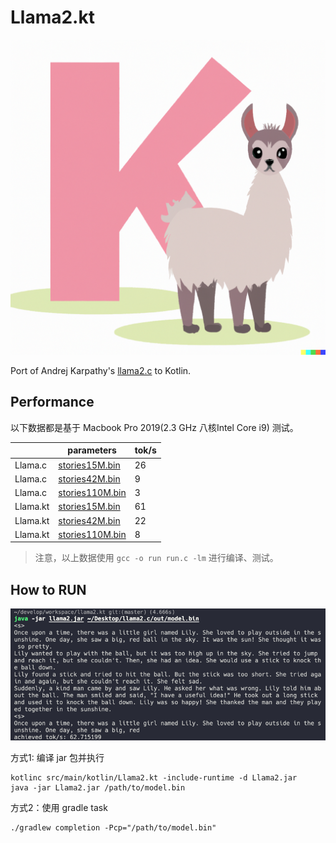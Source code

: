 # Llama2.kt

![](docs/llama2.kt.png)

Port of Andrej Karpathy's [llama2.c](https://github.com/karpathy/llama2.c) to Kotlin.


## Performance

以下数据都是基于 Macbook Pro 2019(2.3 GHz 八核Intel Core i9) 测试。

|          | parameters                                                   | tok/s |
| -------- | ------------------------------------------------------------ | ----- |
| Llama.c  | [stories15M.bin](https://huggingface.co/karpathy/tinyllamas/resolve/main/stories15M.bin) | 26    |
| Llama.c  | [stories42M.bin](https://huggingface.co/karpathy/tinyllamas/resolve/main/stories42M.bin) | 9     |
| Llama.c  | [stories110M.bin](https://huggingface.co/karpathy/tinyllamas/resolve/main/stories110M.bin) | 3     |
| Llama.kt | [stories15M.bin](https://huggingface.co/karpathy/tinyllamas/resolve/main/stories15M.bin) | 61    |
| Llama.kt | [stories42M.bin](https://huggingface.co/karpathy/tinyllamas/resolve/main/stories42M.bin) | 22    |
| Llama.kt | [stories110M.bin](https://huggingface.co/karpathy/tinyllamas/resolve/main/stories110M.bin) | 8     |



> 注意，以上数据使用 `gcc -o run run.c -lm` 进行编译、测试。


## How to RUN

![](docs/model_15M.png)

方式1: 编译 jar 包并执行

```shell
kotlinc src/main/kotlin/Llama2.kt -include-runtime -d Llama2.jar
java -jar Llama2.jar /path/to/model.bin
```

方式2：使用 gradle task

```shell
./gradlew completion -Pcp="/path/to/model.bin"
```





